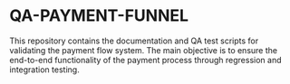 # QA-PAYMENT-FUNNEL
This repository contains the documentation and QA test scripts for validating the payment flow system. The main objective is to ensure the end-to-end functionality of the payment process through regression and integration testing.
